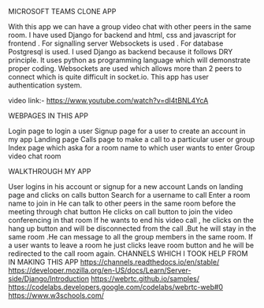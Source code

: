 MICROSOFT TEAMS CLONE APP

With this app we can have a group video chat with other peers in the same room.
I have used Django for backend and html, css and javascript for frontend . For signalling server Websockets is used . For database Postgresql is used.
I used Django as backend because it follows DRY principle. It uses python as programming language which will demonstrate proper coding.
Websockets are used which allows more than 2 peers to connect which is quite difficult in socket.io.
This app has user authentication system.

video link:- https://www.youtube.com/watch?v=dI4tBNL4YcA

WEBPAGES IN THIS APP

Login page to login a user 
Signup page for a user to create an account in my app
Landing page 
Calls page to make a call to a particular user or group
Index page which aska for a room name to which user wants to enter
Group video chat room

WALKTHROUGH MY APP

User logins in his account or signup for a new account
Lands on landing page and clicks on calls button
Search for a username to call
Enter a room name to join in
He can talk to other peers in the same room before the meeting through chat button
He clicks on call button to join the video conferencing in that room
If he wants to end his video call  , he clicks on the hang up button and will be disconnected from the call .But he will stay in the same room .He can message to all the group members in the same room.
If a user wants to leave a room he just clicks leave room button and he will be redirected to the call room again.
CHANNELS WHICH I TOOK HELP FROM IN MAKING THIS APP
https://channels.readthedocs.io/en/stable/
https://developer.mozilla.org/en-US/docs/Learn/Server-side/Django/Introduction
https://webrtc.github.io/samples/
https://codelabs.developers.google.com/codelabs/webrtc-web#0
https://www.w3schools.com/

